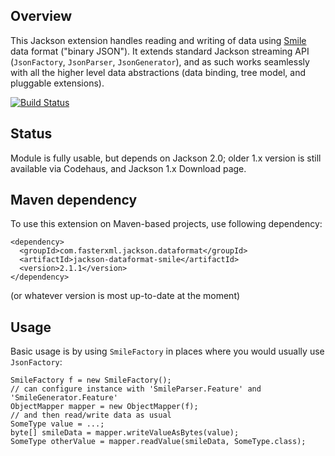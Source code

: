 ## Overview

This Jackson extension handles reading and writing of data using [Smile](http://wiki.fasterxml.com/SmileFormatSpec) data format ("binary JSON").
It extends standard Jackson streaming API (`JsonFactory`, `JsonParser`, `JsonGenerator`), and as such works seamlessly with all the higher level data abstractions (data binding, tree model, and pluggable extensions).

[![Build Status](https://fasterxml.ci.cloudbees.com/job/jackson-dataformat-smile-master/badge/icon)](https://fasterxml.ci.cloudbees.com/job/jackson-dataformat-smile-master/)

## Status

Module is fully usable, but depends on Jackson 2.0; older 1.x version is still available via Codehaus, and Jackson 1.x Download page.

## Maven dependency

To use this extension on Maven-based projects, use following dependency:

    <dependency>
      <groupId>com.fasterxml.jackson.dataformat</groupId>
      <artifactId>jackson-dataformat-smile</artifactId>
      <version>2.1.1</version>
    </dependency>

(or whatever version is most up-to-date at the moment)

## Usage

Basic usage is by using `SmileFactory` in places where you would usually use `JsonFactory`:

    SmileFactory f = new SmileFactory();
    // can configure instance with 'SmileParser.Feature' and 'SmileGenerator.Feature'
    ObjectMapper mapper = new ObjectMapper(f);
    // and then read/write data as usual
    SomeType value = ...;
    byte[] smileData = mapper.writeValueAsBytes(value);
    SomeType otherValue = mapper.readValue(smileData, SomeType.class);
